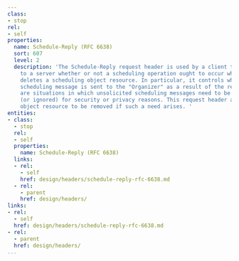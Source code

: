 ```yaml
---
class:
- stop
rel:
- self
properties:
  name: Schedule-Reply (RFC 6638)
  sort: 607
  level: 2
  description: 'The Schedule-Reply request header is used by a client to indicate
    to a server whether or not a scheduling operation ought to occur when an "Attendee"
    deletes a scheduling object resource. In particular, it controls whether a reply
    scheduling message is sent to the "Organizer" as a result of the removal. There
    are situations in which unsolicited scheduling messages need to be silently removed
    (or ignored) for security or privacy reasons. This request header allows the scheduling
    object resource to be removed if such a need arises. '
entities:
- class:
  - stop
  rel:
  - self
  properties:
    name: Schedule-Reply (RFC 6638)
  links:
  - rel:
    - self
    href: design/headers/schedule-reply-rfc-6638.md
  - rel:
    - parent
    href: design/headers/
links:
- rel:
  - self
  href: design/headers/schedule-reply-rfc-6638.md
- rel:
  - parent
  href: design/headers/
...
```

